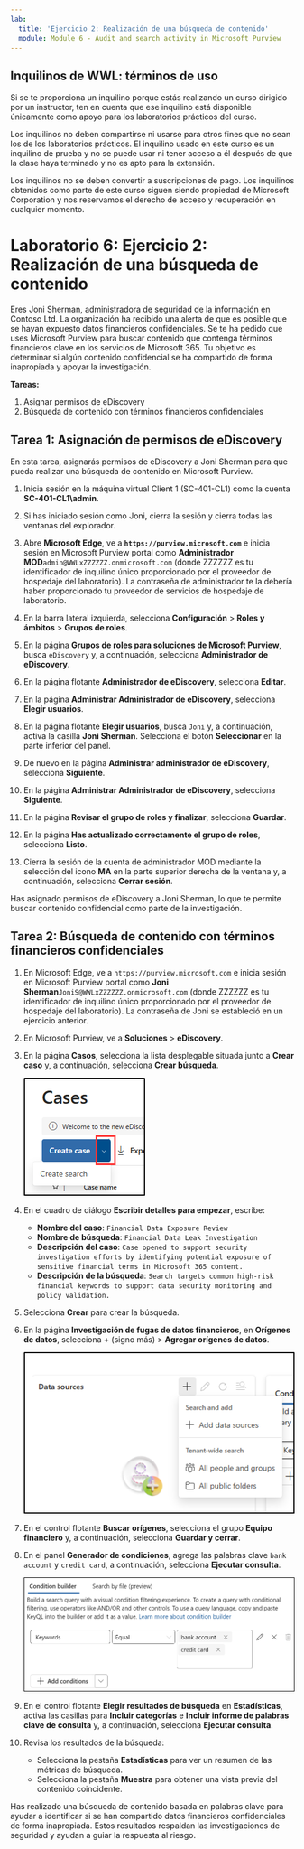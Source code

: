 ```yaml
---
lab:
  title: 'Ejercicio 2: Realización de una búsqueda de contenido'
  module: Module 6 - Audit and search activity in Microsoft Purview
---
```


## Inquilinos de WWL: términos de uso

Si se te proporciona un inquilino porque estás realizando un curso dirigido por un instructor, ten en cuenta que ese inquilino está disponible únicamente como apoyo para los laboratorios prácticos del curso.

Los inquilinos no deben compartirse ni usarse para otros fines que no sean los de los laboratorios prácticos. El inquilino usado en este curso es un inquilino de prueba y no se puede usar ni tener acceso a él después de que la clase haya terminado y no es apto para la extensión.

Los inquilinos no se deben convertir a suscripciones de pago. Los inquilinos obtenidos como parte de este curso siguen siendo propiedad de Microsoft Corporation y nos reservamos el derecho de acceso y recuperación en cualquier momento.

# Laboratorio 6: Ejercicio 2: Realización de una búsqueda de contenido

Eres Joni Sherman, administradora de seguridad de la información en Contoso Ltd. La organización ha recibido una alerta de que es posible que se hayan expuesto datos financieros confidenciales. Se te ha pedido que uses Microsoft Purview para buscar contenido que contenga términos financieros clave en los servicios de Microsoft 365. Tu objetivo es determinar si algún contenido confidencial se ha compartido de forma inapropiada y apoyar la investigación.

**Tareas:**

1. Asignar permisos de eDiscovery
1. Búsqueda de contenido con términos financieros confidenciales

## Tarea 1: Asignación de permisos de eDiscovery

En esta tarea, asignarás permisos de eDiscovery a Joni Sherman para que pueda realizar una búsqueda de contenido en Microsoft Purview.

1. Inicia sesión en la máquina virtual Client 1 (SC-401-CL1) como la cuenta **SC-401-CL1\admin**.

1. Si has iniciado sesión como Joni, cierra la sesión y cierra todas las ventanas del explorador.

1. Abre **Microsoft Edge**, ve a **`https://purview.microsoft.com`** e inicia sesión en Microsoft Purview portal como **Administrador MOD**`admin@WWLxZZZZZZ.onmicrosoft.com` (donde ZZZZZZ es tu identificador de inquilino único proporcionado por el proveedor de hospedaje del laboratorio). La contraseña de administrador te la debería haber proporcionado tu proveedor de servicios de hospedaje de laboratorio.

1. En la barra lateral izquierda, selecciona **Configuración** > **Roles y ámbitos** > **Grupos de roles**.

1. En la página **Grupos de roles para soluciones de Microsoft Purview**, busca `eDiscovery` y, a continuación, selecciona **Administrador de eDiscovery**.

1. En la página flotante **Administrador de eDiscovery**, selecciona **Editar**.

1. En la página **Administrar Administrador de eDiscovery**, selecciona **Elegir usuarios**.

1. En la página flotante **Elegir usuarios**, busca `Joni` y, a continuación, activa la casilla **Joni Sherman**. Selecciona el botón **Seleccionar** en la parte inferior del panel.

1. De nuevo en la página **Administrar administrador de eDiscovery**, selecciona **Siguiente**.

1. En la página **Administrar Administrador de eDiscovery**, selecciona **Siguiente**.

1. En la página **Revisar el grupo de roles y finalizar**, selecciona **Guardar**.

1. En la página **Has actualizado correctamente el grupo de roles**, selecciona **Listo**.

1. Cierra la sesión de la cuenta de administrador MOD mediante la selección del icono **MA** en la parte superior derecha de la ventana y, a continuación, selecciona **Cerrar sesión**.

Has asignado permisos de eDiscovery a Joni Sherman, lo que te permite buscar contenido confidencial como parte de la investigación.

## Tarea 2: Búsqueda de contenido con términos financieros confidenciales

1. En Microsoft Edge, ve a `https://purview.microsoft.com` e inicia sesión en Microsoft Purview portal como **Joni Sherman**`JoniS@WWLxZZZZZZ.onmicrosoft.com` (donde ZZZZZZ es tu identificador de inquilino único proporcionado por el proveedor de hospedaje del laboratorio). La contraseña de Joni se estableció en un ejercicio anterior.

1. En Microsoft Purview, ve a **Soluciones** > **eDiscovery**.

1. En la página **Casos**, selecciona la lista desplegable situada junto a **Crear caso** y, a continuación, selecciona **Crear búsqueda**.

   ![Captura de pantalla que muestra dónde crear una búsqueda en eDiscovery.](../Media/ediscovery-create-search.png)

1. En el cuadro de diálogo **Escribir detalles para empezar**, escribe:

   - **Nombre del caso**: `Financial Data Exposure Review`
   - **Nombre de búsqueda**: `Financial Data Leak Investigation`
   - **Descripción del caso**: `Case opened to support security investigation efforts by identifying potential exposure of sensitive financial terms in Microsoft 365 content.`
   - **Descripción de la búsqueda**: `Search targets common high-risk financial keywords to support data security monitoring and policy validation.`

1. Selecciona **Crear** para crear la búsqueda.

1. En la página **Investigación de fugas de datos financieros**, en **Orígenes de datos**, selecciona **+** (signo más) > **Agregar orígenes de datos**.

   ![Captura de pantalla que muestra cómo agregar orígenes de datos en la búsqueda de contenido.](../Media/content-search-data-sources.png)

1. En el control flotante **Buscar orígenes**, selecciona el grupo **Equipo financiero** y, a continuación, selecciona **Guardar y cerrar**.

1. En el panel **Generador de condiciones**, agrega las palabras clave `bank account` y `credit card`, a continuación, selecciona **Ejecutar consulta**.

   ![Captura de pantalla que muestra el generador de condiciones en la búsqueda de contenido.](../Media/content-search-query-builder.png)

1. En el control flotante **Elegir resultados de búsqueda** en **Estadísticas**, activa las casillas para **Incluir categorías** e **Incluir informe de palabras clave de consulta** y, a continuación, selecciona **Ejecutar consulta**.

1. Revisa los resultados de la búsqueda:

   - Selecciona la pestaña **Estadísticas** para ver un resumen de las métricas de búsqueda.
   - Selecciona la pestaña **Muestra** para obtener una vista previa del contenido coincidente.

Has realizado una búsqueda de contenido basada en palabras clave para ayudar a identificar si se han compartido datos financieros confidenciales de forma inapropiada. Estos resultados respaldan las investigaciones de seguridad y ayudan a guiar la respuesta al riesgo.

